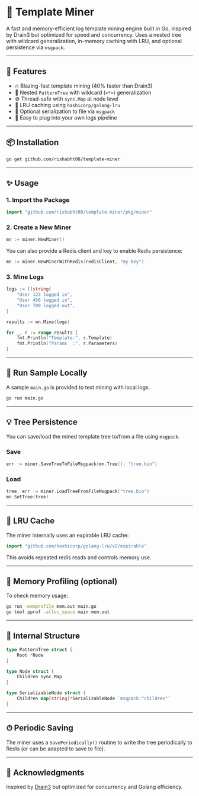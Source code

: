 # 🚀 Template Miner

A fast and memory-efficient log template mining engine built in Go, inspired by Drain3 but optimized for speed and concurrency. Uses a nested tree with wildcard generalization, in-memory caching with LRU, and optional persistence via `msgpack`.

---

## 🧠 Features

- 🔥 Blazing-fast template mining (40% faster than Drain3)
- 🌲 Nested `PatternTree` with wildcard (`<*>`) generalization
- ⚙️ Thread-safe with `sync.Map` at node level
- 🧠 LRU caching using `hashicorp/golang-lru`
- 💾 Optional serialization to file via `msgpack`
- 🧰 Easy to plug into your own logs pipeline

---

## 📦 Installation

```bash
go get github.com/rishabht08/template-miner
```

---

## ✨ Usage

### 1. Import the Package

```go
import "github.com/rishabht08/template-miner/pkg/miner"
```

### 2. Create a New Miner

```go
mn := miner.NewMiner()
```

You can also provide a Redis client and key to enable Redis persistence:

```go
mn := miner.NewMinerWithRedis(redisClient, "my-key")
```

### 3. Mine Logs

```go
logs := []string{
    "User 123 logged in",
    "User 456 logged in",
    "User 789 logged out",
}

results := mn.Mine(logs)

for _, r := range results {
    fmt.Println("Template:", r.Template)
    fmt.Println("Params  :", r.Parameters)
}
```

---

## 🧪 Run Sample Locally

A sample `main.go` is provided to test mining with local logs.

```bash
go run main.go
```

---

## 💡 Tree Persistence

You can save/load the mined template tree to/from a file using `msgpack`.

### Save

```go
err := miner.SaveTreeToFileMsgpack(mn.Tree(), "tree.bin")
```

### Load

```go
tree, err := miner.LoadTreeFromFileMsgpack("tree.bin")
mn.SetTree(tree)
```

---

## 🧠 LRU Cache

The miner internally uses an expirable LRU cache:

```go
import "github.com/hashicorp/golang-lru/v2/expirable"
```

This avoids repeated redis reads and controls memory use.

---

## 🧪 Memory Profiling (optional)

To check memory usage:

```bash
go run -memprofile mem.out main.go
go tool pprof -alloc_space main mem.out
```

---

## 🧱 Internal Structure

```go
type PatternTree struct {
    Root *Node
}

type Node struct {
    Children sync.Map
}

type SerializableNode struct {
    Children map[string]*SerializableNode `msgpack:"children"`
}
```

---

## ⏱ Periodic Saving

The miner uses a `SavePeriodically()` routine to write the tree periodically to Redis (or can be adapted to save to file).

---


## 🙌 Acknowledgments

Inspired by [Drain3](https://github.com/logpai/Drain3) but optimized for concurrency and Golang efficiency.
